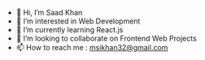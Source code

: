 - 👋 Hi, I’m Saad Khan
- 👀 I’m interested in Web Development
- 🌱 I’m currently learning React.js
- 💞️ I’m looking to collaborate on Frontend Web Projects
- 📫 How to reach me : msikhan32@gmail.com

<!---
itzsaad8/itzsaad8 is a ✨ special ✨ repository because its `README.md` (this file) appears on your GitHub profile.
You can click the Preview link to take a look at your changes.
--->
